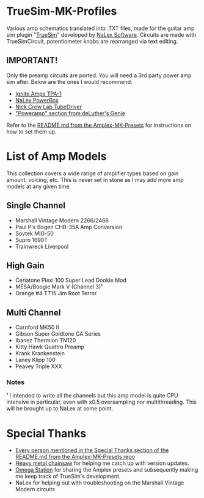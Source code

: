 # TrueSim-MK-Profiles
Various amp schematics translated into .TXT files, made for the guitar amp sim plugin "[TrueSim]( https://nalexsoftware.blogspot.com/2022/07/truesim-simulator.html )" developed by [NaLex Software]( https://nalexsoftware.blogspot.com ).
Circuits are made with TrueSimCircuit, potentiometer knobs are rearranged via text editing.

## IMPORTANT!
Only the preamp circuits are ported. You will need a 3rd party power amp sim after. Below are the ones I would recommend:
- [Ignite Amps TPA-1]( https://www.igniteamps.com/#tpa-1 )
- [NaLex PowerBox]( https://nalexsoftware.blogspot.com/2020/05/powerbox-poweramp.html )
- [Nick Crow Lab TubeDriver]( https://nickcrowlab.blogspot.com/2009/08/tubedriver-v10.html )
- ["Poweramp" section from deLuther's Genie]( https://guitarplayer.ru/guitar-studio/plaginy-st-rock/ )

Refer to the [README.md from the Amplex-MK-Presets]( https://github.com/MARKTHERENCE/Amplex-MK-Presets/tree/main#setting-up-the-power-amp ) for instructions on how to set them up.

# List of Amp Models
This collection covers a wide range of amplifier types based on gain amount, voicing, etc. This is never set in stone as I may add more amp models at any given time.

## Single Channel
- Marshall Vintage Modern 2266/2466
- Paul P's Bogen CHB-35A Amp Conversion
- Sovtek MIG-50
- Supro 1690T
- Trainwreck Liverpool

## High Gain
- Ceriatone Plexi 100 Super Lead Dookie Mod
- MESA/Boogie Mark V (Channel 3)¹
- Orange #4 TT15 Jim Root Terror

## Multi Channel
- Cornford MK50 II
- Gibson Super Goldtone GA Series
- Ibanez Thermion TN120
- Kitty Hawk Quattro Preamp
- Krank Krankenstein
- Laney Klipp 100
- Peavey Triple XXX

### Notes
¹ I intended to write all the channels but this amp model is quite CPU intensive in particular, even with x0.5 oversampling nor multithreading. This will be brought up to NaLex at some point.

# Special Thanks
- [Every person mentioned in the Special Thanks section of the README.md from the Amplex-MK-Presets repo]( https://github.com/MARKTHERENCE/Amplex-MK-Presets/tree/main#special-thanks )
- [Heavy metal chainsaw]( https://www.youtube.com/@cmd_f5 ) for helping me catch up with version updates.
- [Omega Station]( https://www.youtube.com/@OmegaStationMusic/videos ) for sharing the Amplex presets and subsequently making me keep track of TrueSim's development.
- NaLex for helping out with troubleshooting on the Marshall Vintage Modern circuits
